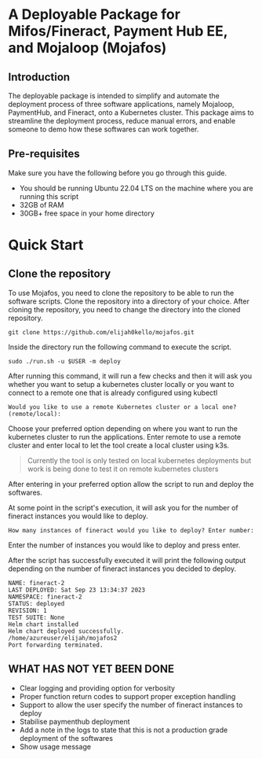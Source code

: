 # A Deployable Package for Mifos/Fineract, Payment Hub EE, and Mojaloop (Mojafos)

## Introduction

The deployable package is intended to simplify and automate the deployment process of three software applications, namely Mojaloop, PaymentHub, and Fineract, onto a Kubernetes cluster. This package aims to streamline the deployment process, reduce manual errors, and enable someone to demo how these softwares can work together. 


## Pre-requisites
Make sure you have the following before you go through this guide.
- You should be running Ubuntu 22.04 LTS on the machine where you are running this script
- 32GB of RAM
- 30GB+ free space in your home directory

# Quick Start

## Clone the repository
To use Mojafos, you need to clone the repository to be able to run the software scripts.
Clone the repository into a directory of your choice.
After cloning the repository,  you need to change the directory into the cloned repository.
``` 
git clone https://github.com/elijah0kello/mojafos.git
```

Inside the directory run the following command to execute the script.

```
sudo ./run.sh -u $USER -m deploy
```

After running this command, it will run a few checks and then it will ask you whether you want to setup a kubernetes cluster locally or you want to connect to a remote one that is already configured using kubectl
```
Would you like to use a remote Kubernetes cluster or a local one? (remote/local): 
```
Choose your preferred option depending on where you want to run the kubernetes cluster to run the applications.
Enter remote to use a remote cluster and enter local to let the tool create a local cluster using k3s.
>Currently the tool is only tested on local kubernetes deployments but work is being done to test it on remote kubernetes clusters

After entering in your preferred option allow the script to run and deploy the softwares.

At some point in the script's execution, it will ask you for the number of fineract instances you would like to deploy.

```
How many instances of fineract would you like to deploy? Enter number:
```

Enter the number of instances you would like to deploy and press enter.

After  the script has successfully executed it will print the following output depending on the number of fineract instances you decided to deploy.

```
NAME: fineract-2
LAST DEPLOYED: Sat Sep 23 13:34:37 2023
NAMESPACE: fineract-2
STATUS: deployed
REVISION: 1
TEST SUITE: None
Helm chart installed 
Helm chart deployed successfully.
/home/azureuser/elijah/mojafos2
Port forwarding terminated.
```

## WHAT HAS NOT YET BEEN DONE
- Clear logging and providing option for verbosity
- Proper function return codes to support proper exception handling
- Support to allow the user specify the number of fineract instances to deploy
- Stabilise paymenthub deployment 
- Add a note in the logs to state that this is not a production grade deployment of the softwares
- Show usage message
